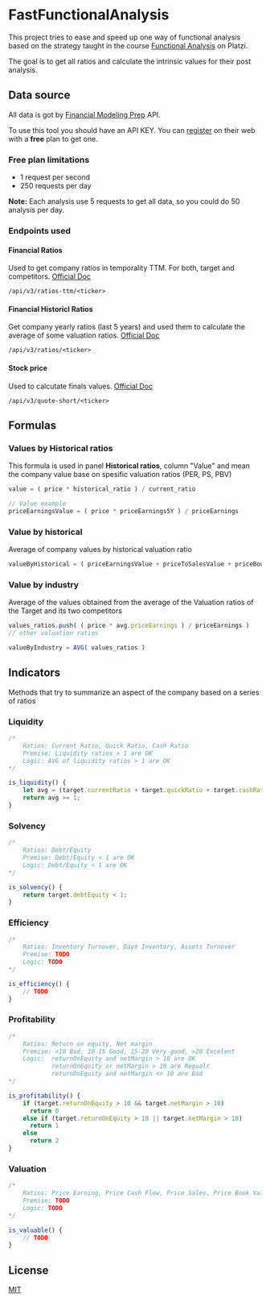 # FastFunctionalAnalysis

This project tries to ease and speed up one way of functional analysis based on the strategy taught in the course [Functional Analysis](https://platzi.com/cursos/inversion-bolsa/) on Platzi.

The goal is to get all ratios and calculate the intrinsic values for their post analysis. 

## Data source

All data is got by [Financial Modeling Prep](https://site.financialmodelingprep.com/) API. 

To use this tool you should have an API KEY. 
You can [register](https://site.financialmodelingprep.com/register) on their web with a **free** plan to get one.

### Free plan limitations
- 1 request per second
- 250 requests per day

**Note:** Each analysis use 5 requests to get all data, so you could do 50 analysis per day.

### Endpoints used 

#### Financial Ratios
Used to get company ratios in temporality TTM. For both, target and competitors. [Official Doc](https://site.financialmodelingprep.com/developer/docs#Company-Financial-Ratios)

```
/api/v3/ratios-ttm/<ticker>
```

#### Financial Historicl Ratios
Get company yearly ratios (last 5 years) and used them to calculate the average of some valuation ratios. [Official Doc](https://site.financialmodelingprep.com/developer/docs#Company-Financial-Ratios)

```
/api/v3/ratios/<ticker>
```

#### Stock price
Used to calcutate finals values. [Official Doc](https://site.financialmodelingprep.com/developer/docs#Stock-Price)

```
/api/v3/quote-short/<ticker>
```

## Formulas

### Values by Historical ratios
This formula is used in panel **Historical ratios**, column "Value" and mean the company value base on spesific valuation ratios (PER, PS, PBV)
``` typescript
value = ( price * historical_ratio ) / current_ratio

// Value example
priceEarningsValue = ( price * priceEarnings5Y ) / priceEarnings
```

### Value by historical
Average of company values by historical valuation ratio
``` typescript
valueByHistorical = ( priceEarningsValue + priceToSalesValue + priceBookValueValue ) / 3
```

### Value by industry
Average of the values obtained from the average of the Valuation ratios of the Target and its two competitors
``` typescript
values_ratios.push( ( price * avg.priceEarnings ) / priceEarnings ) 
// other valuation ratios

valueByIndustry = AVG( values_ratios )
```

## Indicators
Methods that try to summarize an aspect of the company based on a series of ratios

### Liquidity
``` typescript
/* 
    Ratios: Current Ratio, Quick Ratio, Cash Ratio
    Premise: Liquidity ratios > 1 are OK
    Logic: AVG of liquidity ratios > 1 are OK
*/

is_liquidity() {
    let avg = (target.currentRatio + target.quickRatio + target.cashRatio) / 3;
    return avg >= 1;
}
```
### Solvency
``` typescript
/* 
    Ratios: Debt/Equity
    Premise: Debt/Equity < 1 are OK
    Logic: Debt/Equity < 1 are OK
*/

is_solvency() {
    return target.debtEquity < 1;
}
```

### Efficiency
``` typescript
/* 
    Ratios: Inventory Turnover, Days Inventory, Assets Turnover
    Premise: TODO
    Logic: TODO
*/

is_efficiency() {
    // TODO
}
```

### Profitability
``` typescript
/* 
    Ratios: Return on equity, Net margin
    Premise: <10 Bad, 10-15 Good, 15-20 Very good, >20 Excelent
    Logic:  returnOnEquity and netMargin > 10 are OK
            returnOnEquity or netMargin > 10 are Regualr
            returnOnEquity and netMargin <> 10 are Bad
*/

is_profitability() {
    if (target.returnOnEquity > 10 && target.netMargin > 10)
      return 0 
    else if (target.returnOnEquity > 10 || target.netMargin > 10)
      return 1
    else
      return 2
}
```

### Valuation
``` typescript
/* 
    Ratios: Price Earning, Price Cash Flow, Price Sales, Price Book Value
    Premise: TODO
    Logic: TODO
*/

is_valuable() {
    // TODO
}
```

## License
[MIT](https://choosealicense.com/licenses/mit/)
